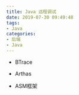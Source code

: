 ```yaml
---
title: Java 远程调试
date: 2019-07-30 09:49:48
tags:
- Java
categories:
- 后端
- Java
---
```


- BTrace

- Arthas

- ASM框架